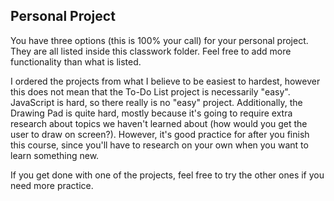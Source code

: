 ## Personal Project

You have three options (this is 100% your call) for your personal project. They are all listed inside this classwork folder.
Feel free to add more functionality than what is listed.

I ordered the projects from what I believe to be easiest to hardest, however this does not mean that the To-Do List project is necessarily "easy". JavaScript is hard, so there really is no "easy" project. Additionally, the Drawing Pad is quite hard, mostly because it's going to require extra research about topics we haven't learned about (how would you get the user to draw on screen?). However, it's good practice for after you finish this course, since you'll have to research on your own when you want to learn something new.

If you get done with one of the projects, feel free to try the other ones if you need more practice.